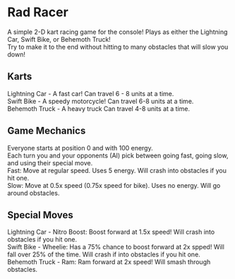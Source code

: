 # Rad Racer

A simple 2-D kart racing game for the console! Plays as either the Lightning Car, Swift Bike, or Behemoth Truck!\
Try to make it to the end without hitting to many obstacles that will slow you down!

## Karts

Lightning Car - A fast car! Can travel 6 - 8 units at a time.\
Swift Bike - A speedy motorcycle! Can travel 6-8 units at a time.\
Behemoth Truck - A heavy truck Can travel 4-8 units at a time.

## Game Mechanics

Everyone starts at position 0 and with 100 energy.\
Each turn you and your opponents (AI) pick between going fast, going slow, and using their special move.\
Fast: Move at regular speed. Uses 5 energy. Will crash into obstacles if you hit one.\
Slow: Move at 0.5x speed (0.75x speed for bike). Uses no energy. Will go around obstacles.

## Special Moves

Lightning Car - Nitro Boost: Boost forward at 1.5x speed! Will crash into obstacles if you hit one.\
Swift Bike - Wheelie: Has a 75% chance to boost forward at 2x spped! Will fall over 25% of the time. Will crash if into obstacles if you hit one.\
Behemoth Truck - Ram: Ram forward at 2x speed! Will smash through obstacles.
